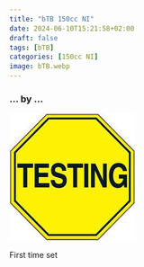 ```yaml
---
title: "bTB 150cc NI"
date: 2024-06-10T15:21:58+02:00
draft: false
tags: [bTB]
categories: [150cc NI]
image: bTB.webp
---
```

### ... by ...
![Nothing there](testing.jpg)

First time set